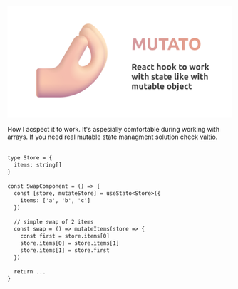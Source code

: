 ![](assets/mutato-github.png)

How I acspect it to work. It's aspesially comfortable during working with arrays. If you need real mutable state managment solution check [valtio](https://github.com/pmndrs/valtio).

```tsx

type Store = {
  items: string[]
}

const SwapComponent = () => {
  const [store, mutateStore] = useStato<Store>({
    items: ['a', 'b', 'c']
  })

  // simple swap of 2 items
  const swap = () => mutateItems(store => {
    const first = store.items[0]
    store.items[0] = store.items[1]
    store.items[1] = store.first
  })

  return ...
}
```

